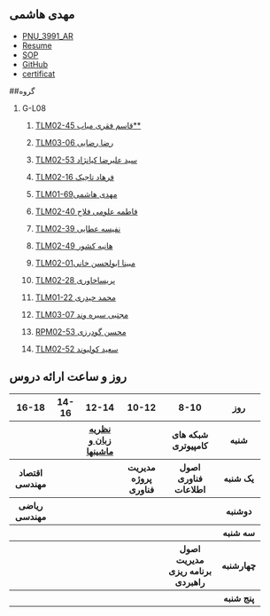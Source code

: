 ## مهدی هاشمی
- [PNU_3991_AR](https://github.com/Mahdi-hashemi/PNU_3991AR)
- [Resume](https://mahdi-hashemi.github.io/CVE/) 
- [SOP](https://mahdi-hashemi.github.io/SOP//)
- [GitHub](https://github.com/Mahdi-hashemi)
- [certificat](https://mahdi-hashemi.github.io/PNU_3991AR/cert-1024-20123977.pdf)

##گروه  

1. G-L08
   1. [TLM02-45 قاسم فقری میاب**](https://github.com/AliRazavi-edu/PNU_3991/tree/master/_BSc/Theory-of-Languages-and-Machines/_1115157_02/45_%D9%82%D8%A7%D8%B3%D9%85%20%D9%81%D9%82%D8%B1%D9%8A%20%D9%85%D9%8A%D8%A7%D8%A8)
 
    1. [TLM03-06 رضا رضایی](https://github.com/AliRazavi-edu/PNU_3991/tree/master/_BSc/Theory-of-Languages-and-Machines/_1115157_03/06_%D8%B1%D8%B6%D8%A7%20%D8%B1%D8%B6%D8%A7%D8%A6%D9%8A)

    1. [TLM02-53 سید علیرضا کیانژاد](https://github.com/AliRazavi-edu/PNU_3991/tree/master/_BSc/Theory-of-Languages-and-Machines/_1115157_02/53_%D8%B3%D9%8A%D8%AF%D8%B9%D9%84%D9%8A%D8%B1%D8%B6%D8%A7%20%D9%83%D9%8A%D8%A7%D9%86%DA%98%D8%A7%D8%AF%D8%AA%D8%AC%D9%86%D9%83%D9%8A)

    1. [TLM02-16 فرهاد تاجیک](https://github.com/AliRazavi-edu/PNU_3991/tree/master/_BSc/Theory-of-Languages-and-Machines/_1115157_02/16_%D9%81%D8%B1%D9%87%D8%A7%D8%AF%20%D8%AA%D8%A7%D8%AC%D9%8A%D9%83)

    1. [TLM01-مهدی هاشمی69](https://github.com/AliRazavi-edu/PNU_3991/tree/master/_BSc/Theory-of-Languages-and-Machines/_1115157_01/69_%D9%85%D9%87%D8%AF%D9%8A%20%D9%87%D8%A7%D8%B4%D9%85%D9%8A%20%D9%86%D9%8A%D9%84%D9%82)

    1. [TLM02-40 فاطمه علومی فلاح](https://github.com/AliRazavi-edu/PNU_3991/tree/master/_BSc/Theory-of-Languages-and-Machines/_1115157_02/40_%D9%81%D8%A7%D8%B7%D9%85%D9%87%20%D8%B9%D9%84%D9%88%D9%85%D9%8A%20%D9%81%D9%84%D8%A7%D8%AD)

    1. [TLM02-39 نفیسه عطایی](https://github.com/AliRazavi-edu/PNU_3991/tree/master/_BSc/Theory-of-Languages-and-Machines/_1115157_02/39_%D9%86%D9%81%D9%8A%D8%B3%D9%87%20%D8%B9%D8%B7%D8%A7%D9%8A%D9%8A%20%D8%B5%D9%81%D8%A7)

    1. [TLM02-49 هانیه کشور](https://github.com/AliRazavi-edu/PNU_3991/tree/master/_BSc/Theory-of-Languages-and-Machines/_1115157_02/49_%D9%87%D8%A7%D9%86%D9%8A%D9%87%20%D8%B3%D8%A7%D8%AF%D8%A7%D8%AA%20%D9%83%D8%B4%D9%88%D8%B1)

    1. [TLM02-مبینا ابولحسن خانی01](https://github.com/AliRazavi-edu/PNU_3991/tree/master/_BSc/Theory-of-Languages-and-Machines/_1115157_02/01_%D9%85%D8%A8%D9%8A%D9%86%D8%A7%20%D8%A7%D8%A8%D9%88%D8%A7%D9%84%D8%AD%D8%B3%D9%86%20%D8%AE%D8%A7%D9%86%D9%8A)

    1. [TLM02-28 پریساخاوری](https://github.com/AliRazavi-edu/PNU_3991/tree/master/_BSc/Theory-of-Languages-and-Machines/_1115157_02/28_%D9%BE%D8%B1%D9%8A%D8%B3%D8%A7%20%D8%AE%D8%A7%D9%88%D8%B1%D9%8A)

    1. [TLM01-22 محمد حیدری](https://github.com/AliRazavi-edu/PNU_3991/tree/master/_BSc/Theory-of-Languages-and-Machines/_1115157_01/22_%D9%85%D8%AD%D9%85%D8%AF%20%D8%AD%D9%8A%D8%AF%D8%B1%D9%8A)

    1. [TLM03-07 مجتبی سیره وند](https://github.com/AliRazavi-edu/PNU_3991/tree/master/_BSc/Theory-of-Languages-and-Machines/_1115157_03/07_%D9%85%D8%AC%D8%AA%D8%A8%D9%8A%20%D8%B3%D9%8A%D8%B1%D9%87%20%D9%88%D9%86%D8%AF)

    1. [RPM02-53 محسن گودرزی](https://github.com/AliRazavi-edu/PNU_3991/tree/master/_BSc/ResearchAndPresentationMethods/1322010_02/53_%D9%85%D8%AD%D8%B3%D9%86%20%DA%AF%D9%88%D8%AF%D8%B1%D8%B2%D9%8A)
    
     1. [TLM02-52 سعید کولیوند](https://github.com/AliRazavi-edu/PNU_3991/tree/master/_BSc/Theory-of-Languages-and-Machines/_1115157_02/52_%D8%B3%D8%B9%D9%8A%D8%AF%20%D9%83%D9%88%D9%84%D9%8A%20%D9%88%D9%86%D8%AF)
     
     
     
## روز و ساعت ارائه دروس

<table style="width:90%">
    <tr>
    <th >16-18</th>
    <th >14-16</th>
    <th >12-14</th>
    <th>10-12</th>
    <th>8-10</th>
    <th>روز</th>
  <tr>
    <th ></th>
    <th ></th>
    <th ><a href="https://github.com/AliRazavi-edu/PNU_3991/tree/master/_BSc/Theory-of-Languages-and-Machines">نظریه زبان و ماشینها </a></th>
    <th></th>
    <th>شبکه های کامپیوتری </th>
    <th>شنبه</th>
  </tr>
   <tr>
    <th >اقتصاد مهندسی</th>
    <th ></th>
    <th></th>
    <th>مدیریت پروژه فناوری</th>
    <th >اصول فناوری اطلاعات</th>
    <th>یک شنبه</th>
  </tr>
   <tr>
     <th >ریاضی مهندسی </th>
   </th>
     <th ></th>
     <th></th>
     <th></th>
    <th ></th>   
    <th>دوشنبه</th>
  </tr>
   <tr>
    <th ></th>
    <th ></th>
    <th></th>
    <th></th>
    <th ></th>
    <th>سه شنبه</th>
  </tr>
   <tr>
    <th ></th>
    <th ></th>
    <th></th>
    <th></th>
     <th >اصول مدیریت برنامه ریزی راهبردی</th>
    <th>چهارشنبه</th>
  </tr>
   <tr>
    <th ></th>
     <th></th>
     <th ></th>
      <th ></th>
      <th ></th>
    <th>پنج شنبه</th>
  </tr>
</table>
